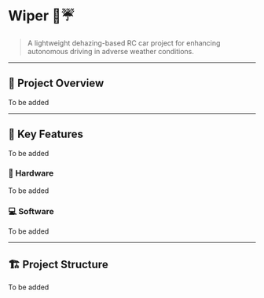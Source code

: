 # Wiper 🚗☔️

> A lightweight dehazing-based RC car project for enhancing autonomous driving in adverse weather conditions.

---

## 📌 Project Overview

To be added

---

## 🧠 Key Features

To be added

### 🔧 Hardware

To be added

### 💻 Software

To be added

---

## 🏗️ Project Structure

To be added
